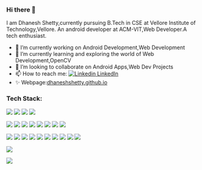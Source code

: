 ### Hi there 👋
I am Dhanesh Shetty,currently pursuing B.Tech in CSE at Vellore Institute of Technology,Vellore.
An android developer at ACM-VIT,Web Developer.A tech enthusiast.
- 🔭 I’m currently working on Android Development,Web Development
- 🌱 I’m currently learning and exploring the world of Web Development,OpenCV
- 👯 I’m looking to collaborate on Android Apps,Web Dev Projects 
- 📫 How to reach me: [![Linkedin](https://i.stack.imgur.com/gVE0j.png) LinkedIn](https://www.linkedin.com/in/dhanesh-shetty/)
- ✨ Webpage:[dhaneshshetty.github.io](https://dhaneshshetty.github.io/)


### Tech Stack:

![](https://img.shields.io/badge/Code-Java-informational?style=flat&logo=java&logoColor=white&color=2a7afa)
![](https://img.shields.io/badge/Code-Kotlin-informational?style=flat&logo=kotlin&logoColor=white&color=2a7afa)
![](https://img.shields.io/badge/Code-Python-informational?style=flat&logo=python&logoColor=white&color=2a7afa)
![](https://img.shields.io/badge/Code-C++-informational?style=flat&logo=cpp&logoColor=white&color=2a7afa)

![](https://img.shields.io/badge/Development-Android-informational?style=flat&logo=android&logoColor=white&color=65d362)
![](https://img.shields.io/badge/-XML-informational?style=flat&logo=xml&logoColor=white&color=65d362)
![](https://img.shields.io/badge/Database-Room-informational?style=flat&logo=room&logoColor=white&color=65d362)
![](https://img.shields.io/badge/Library-Retrofit-informational?style=flat&logo=retrofit&logoColor=white&color=65d362)
![](https://img.shields.io/badge/Architecture-MVVM-informational?style=flat&logo=mvvm&logoColor=white&color=65d362)
![](https://img.shields.io/badge/-Firebase-informational?style=flat&logo=firebase&logoColor=white&color=65d362)
![](https://img.shields.io/badge/-REST_API-informational?style=flat&logo=api&logoColor=white&color=65d362)
![](https://img.shields.io/badge/-JSON-informational?style=flat&logo=json&logoColor=white&color=65d362)

![](https://img.shields.io/badge/Development-Web-informational?style=flat&logo=web&logoColor=white&color=65d362)
![](https://img.shields.io/badge/-React-informational?style=flat&logo=react&logoColor=white&color=65d362)
![](https://img.shields.io/badge/-JavaScript-informational?style=flat&logo=javascript&logoColor=white&color=65d362)
![](https://img.shields.io/badge/-Jquery-informational?style=flat&logo=jquery&logoColor=white&color=65d362)
![](https://img.shields.io/badge/-HTML5-informational?style=flat&logo=html5&logoColor=white&color=65d362)
![](https://img.shields.io/badge/-CSS-informational?style=flat&logo=css&logoColor=white&color=65d362)
![](https://img.shields.io/badge/-Bootstrap-informational?style=flat&logo=bootstrap&logoColor=white&color=65d362)
![](https://img.shields.io/badge/-NodeJs-informational?style=flat&logo=nodejs&logoColor=white&color=65d362)
![](https://img.shields.io/badge/-ExpressJs-informational?style=flat&logo=expressjs&logoColor=white&color=65d362)
![](https://img.shields.io/badge/-MongoDB-informational?style=flat&logo=mongodb&logoColor=white&color=65d362)

![](https://img.shields.io/badge/-SQL-informational?style=flat&logo=sql&logoColor=white&color=65d362)

<img align="center" src="https://github-readme-stats.vercel.app/api/top-langs/?username=DhaneshShetty&hide=jupyter notebook&title_color=ffffff&text_color=c9cacc&icon_color=2bbc8a&bg_color=1d1f21&langs_count=10" />

<!--
**DhaneshShetty/DhaneshShetty** is a ✨ _special_ ✨ repository because its `README.md` (this file) appears on your GitHub profile.

Here are some ideas to get you started:

- 🔭 I’m currently working on ...
- 🌱 I’m currently learning ...
- 👯 I’m looking to collaborate on ...
- 🤔 I’m looking for help with ...
- 💬 Ask me about ...
- 📫 How to reach me: ...
- 😄 Pronouns: ...
- ⚡ Fun fact: ...
-->
